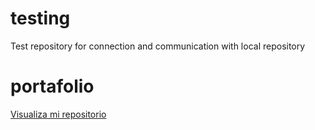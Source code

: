 # testing
Test repository for connection and communication with local repository

# portafolio
<a href="https://luzdalis-lopez.github.io/portafolio/?raw=true">Visualiza mi repositorio</a>
